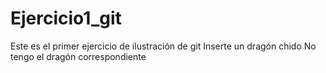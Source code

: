 # Ejercicio1_git
Este es el primer ejercicio de ilustración de git
Inserte un dragón chido
No tengo el dragón correspondiente
